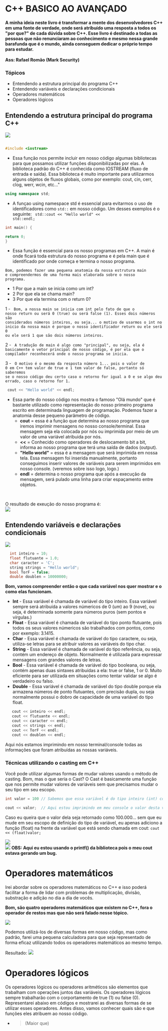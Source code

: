 # C++ BASICO AO AVANÇADO

<strong>A minha ideia neste livro é transformar a mente dos desenvolvedores C++ em uma fonte de verdade, onde será atribuído uma resposta a todos os "por que?" de cada dúvida sobre C++. Esse livro é destinado a todas as pessoas que não renunciaram ao conhecimento e mesmo nessa grande barafunda que é o mundo, ainda conseguem dedicar o próprio tempo para estudar.
 <br>
 <br>
 Ass: Rafael Romão (Mark Security)</strong>

 <h3>Tópicos</h3>
 
  * Entendendo a estrutura principal do programa C++
  * Entendendo variáveis e declarações condicionais
  * Operadores matemáticos
  * Operadores lógicos


  <h2>Entendendo a estrutura principal do programa C++</h2>
  
  <img src="https://imgur.com/velYOuH.png">
  
  ```cpp
  
  #include <iostream>
  ```
   * Essa função nos permite incluir em nosso código algumas bibliotecas para que possamos utilizar funções disponibilizadas por elas. A biblioteca padrão do C++ é conhecida como IOSTREAM (fluxo de entrada e saída). Essa biblioteca é muito importante para utilizarmos alguns objetos de fluxos globais, como por exemplo: cout, cin, cerr, clog, werr, wcin, etc..."

 ```cpp
 using namespace std;
 ```
 
  * A funçao using namespace std é essencial para evitarmos o uso de identificadores como <code>std::</code> em nosso código. Um desses exemplos é o seguinte: <code> std::cout << "Hello world" << std::endl;</code>

 ```cpp
 int main() {
 
 return 0;
 }
 ```
 
 * Essa função é essencial para os nosso programas em C++. A main é onde ficará toda estrutura do nosso programa e é pela main que é identificado por onde começa e termina o nosso programa.

<code>Bom, podemos fazer uma pequena anatomia da nossa estrutura main e compreendermos de uma forma mais elaborada sobre o nosso programa.</code>

 * 1 Por que a main se inicia como um int?
 * 2 Por que ela se chama main?
 * 3 Por que ela termina com o return 0?

1 - <code> Bom, a nossa main se inicia com int pelo fato de que o nosso return ou será 0 (true) ou será false (1). Esses dois números são considerados números inteiros, ou seja... o motivo de usarmos o int no inicio da nossa main é porque o nosso identificador return ou ele será 0 ou ele será 1 que são dois números inteiros.</code>

2 - <code> A tradução de main é algo como "principal", ou seja, ela é basicamente o vetor principal de nosso código, é por ela que o compilador reconhecerá onde o nosso programa se inicia. </code>

3 - <code> O motivo é o mesmo da resposta número 1... pois o valor de 0 em C++ tem valor de true e 1 tem valor de false, portanto só saberemos se o nosso código deu certo caso o retorno for igual a 0 e se algo deu errado, caso o retorno for 1.</code>

```cpp
 cout << "Hello world" << endl;
```

 * Essa parte do nosso código nos mostra o famoso "Olá mundo" que é bastante utilizado como representação do nosso primeiro programa escrito em determinada linguagem de programação. Podemos fazer a anatomia desse pequeno parâmetro de código.
    * <strong>cout</strong> = essa é a função que determina ao nosso programa que iremos imprimir mensagens no nosso console/terminal. Essa mensagem seja ela colocada por nós ou imprimida por meio de um valor de uma variável atribuida por nós.
    * <strong><<</strong> = Conhecido como operadores de deslocamento bit a bit, informa ao nosso programa que terá uma saída de dados (output).
    * <strong>"Hello world"</strong> = essa é a mensagem que será imprimida em nossa tela. Essa mensagem foi inserida manualmente, portanto conseguimos inserir valores de variáveis para serem imprimidos em nosso console. (veremos sobre isso logo, logo.)
    * <strong>endl</strong> = determina o nosso programa que após a execução da mensagem, será pulado uma linha para criar espaçamento entre objetos.

<br>

O resultado de exeução do nosso programa é:
<br>
<img src="https://imgur.com/6yvFhQz.png">


  <h2>Entendendo variáveis e declarações condicionais</h2>
  
  <img src="https://imgur.com/VHhYxNl.png" />
  
  ```cpp
    int inteiro = 10;
    float flutuante = 1.0;
    char caracter = 'C';
    string strings = "Hello world";
    bool TorF = false;
    double doublen = 10000000;
 ```
<strong> Bom, vamos compreender então o que cada variável nos quer mostrar e o como elas funcionam.</strong>
<br>
 * <strong>Int</strong> - Essa variável é chamada de variável do tipo inteiro. Essa variável sempre será atribuída a valores númericos de 0 (um) ao 9 (nove), ou seja, é determinada somente para números puros (sem pontos e vírgulas.)
 * <strong>Float</strong> - Essa variável é chamada de variável do tipo ponto flutuante, pois todos os seus valores númericos são trabalhados com pontos, como por exemplo: 3.1415.
 * <strong>Char</strong> - Essa variável é chamada de variável do tipo caractere, ou seja, utiliza-se letras para se atribuir valores as variáveis do tipo char.
 * <strong>String</strong> - Essa variável é chamada de variável do tipo referência, ou seja, contém um endereço de objeto. Normalmente é utilizada para expressar mensagens com grandes valores de letras.
 * <strong>Bool</strong> - Essa variável é chamada de variável do tipo booleana, ou seja, contém apenas duas sintaxes atribuídas a ela: true or false, 1 or 0. Muito eficiente para ser utilizada em situações como tentar validar se algo é verdadeiro ou falso.
 * <strong>Double</strong> - Essa variável é chamada de variável do tipo double porque ela armazena números de ponto flutuantes, com precisão dupla, ou seja normalmente possui o dobro de capacidade de uma variável do tipo float.

 ```cpp
    cout << inteiro << endl;
    cout << flutuante << endl;
    cout << caracter << endl;
    cout << strings << endl;
    cout << TorF << endl;
    cout << doublen << endl;
```

Aqui nós estamos imprimindo em nosso terminal/console todas as informações que foram atribuídas as nossas variáveis.

<h3>Técnicas utilizando o casting em C++</h3>

Você pode utilizar algumas formas de mudar valores usando o método de casting. Bom, mas o que seria o Cast? O Cast é basicamente uma função que nos permite mudar valores de variáveis sem que precisamos mudar o seu tipo em seu escopo.

```cpp
int valor = 100 // Sabemos que essa variável é do tipo inteiro (int) como foi explicado logo acima e estou atribuindo a ela um valor que é 10.

cout << valor;  // Aqui estou imprimindo em meu console o valor desta variável que no caso é 10.
```
Caso eu queira que o valor dela seja retornado como 100.000... sem que eu mude em seu escopo de definição do tipo de variável, eu apenas adiciono a função (float) na frente da variável que está sendo chamada em cout: <code>cout << (float)valor; </code>

<img src="https://imgur.com/62IYOXq.png" /> 
<br>
<img src="https://imgur.com/Q7xEY1q.png" />
<strong>OBS: Aqui eu estou usando o printf() da biblioteca <stdio.h> pois o meu cout estava gerando um bug.</strong>
 
 
# Operadores matemáticos
 
 Irei abordar sobre os operadores matemáticos no C++ e isso poderá facilitar a forma de lidar com problemas de multiplicação, divisão, substração e adição no dia a dia de vocês.
 
 **Bom, são quatro operadores matemáticos que existem no C++, fora o operador de restos mas que não será falado nesse tópico.**
 
 <img src="https://imgur.com/60qQ41W.png">
 
 Podemos utilizá-los de diversas formas em nosso código, mas como padrão, farei uma pequena calculadora para que seja representado de forma eficaz utilizando todos os operadores matemáticos ao mesmo tempo.
 
 Resultado:
 <img src="https://imgur.com/bG3YyAw.png">

 
# Operadores lógicos

 Os operadores lógicos ou operadores aritméticos são elementos que trabalham com operações juntos das variáveis. Os operadores lógicos sempre trabalharão com o corportamento de true (1) ou false (0). Representarei abaixo em códigos e mostrarei as diversas formas de se utilizar esses operadores. Antes disso, vamos conhecer quais são e que funções eles atribuem ao nosso código.
 
 * > (Maior que)
 
